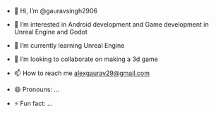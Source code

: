 - 👋 Hi, I’m @gauravsingh2906
- 👀 I’m interested in Android development and Game development in Unreal Engine and Godot
- 🌱 I’m currently learning Unreal Engine
- 💞️ I’m looking to collaborate on making a 3d game
- 📫 How to reach me alexgaurav29@gmail.com

- 😄 Pronouns: ...
- ⚡ Fun fact: ...

<!---
gauravsingh2906/gauravsingh2906 is a ✨ special ✨ repository because its `README.md` (this file) appears on your GitHub profile.
You can click the Preview link to take a look at your changes.
--->
